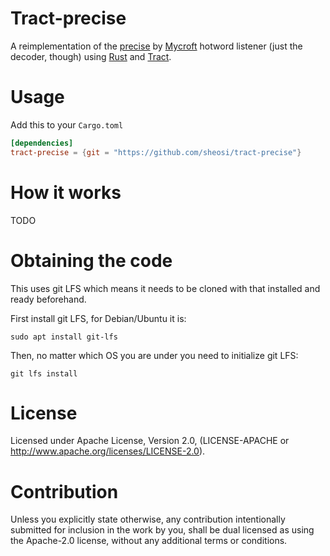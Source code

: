 # Tract-precise

A reimplementation of the [precise](https://github.com/MycroftAI/mycroft-precise)
by [Mycroft](https://mycroft.ai) hotword listener (just the decoder, though) 
using [Rust](https://www.rust-lang.org/) and [Tract](https://github.com/sonos/tract).

# Usage

Add this to your `Cargo.toml`

```toml
[dependencies]
tract-precise = {git = "https://github.com/sheosi/tract-precise"}
```

# How it works

TODO

# Obtaining the code

This uses git LFS which means it needs to be cloned with that installed and ready beforehand.

First install git LFS, for Debian/Ubuntu it is:

```shell
sudo apt install git-lfs
```

Then, no matter which OS you are under you need to initialize git LFS:

```shell
git lfs install
```

# License 
Licensed under Apache License, Version 2.0, (LICENSE-APACHE or http://www.apache.org/licenses/LICENSE-2.0).

# Contribution

Unless you explicitly state otherwise, any contribution intentionally submitted for inclusion in the work by you, shall be dual licensed as using the Apache-2.0 license, without any additional terms or conditions.
